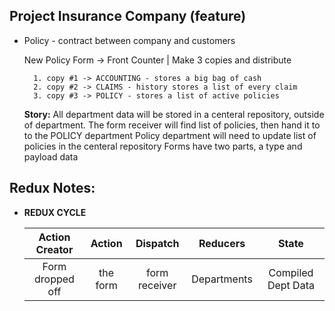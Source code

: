 ## Project Insurance Company (feature)
- Policy - contract between company and customers
     
     New Policy Form -> Front Counter | Make 3 copies and distribute

        1. copy #1 -> ACCOUNTING - stores a big bag of cash
        2. copy #2 -> CLAIMS - history stores a list of every claim
        3. copy #3 -> POLICY - stores a list of active policies

    **Story:** 
    All department data will be stored in a centeral repository, outside of department. 
    The form receiver will find list of policies, then hand it to to the POLICY department
    Policy department will need to update list of policies in the centeral repository
    Forms have two parts, a type and payload data

## Redux Notes:

- **REDUX CYCLE**

    |  Action Creator  |   Action  |   Dispatch    |  Reducers   |      State         |
    |:----------------:|:---------:|:-------------:|:-----------:|:------------------:|
    | Form dropped off | the form  | form receiver | Departments | Compiled Dept Data |




